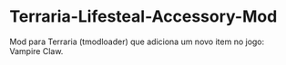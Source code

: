 # Terraria-Lifesteal-Accessory-Mod
Mod para Terraria (tmodloader) que adiciona um novo item no jogo: Vampire Claw.
